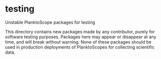 # testing
Unstable PlanktoScope packages for testing

This directory contains new packages made by any contributor, purely for software testing purposes.
Packages here may appear or disappear at any time, and will break without warning. None of these
packages should be used in production deployments of PlanktoScopes for collecting scientific data.
